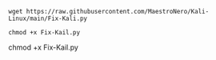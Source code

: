 ```
wget https://raw.githubusercontent.com/MaestroNero/Kali-Linux/main/Fix-Kali.py

```
```
chmod +x Fix-Kail.py

```
chmod +x Fix-Kail.py

